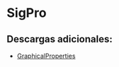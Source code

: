 # SigPro

## Descargas adicionales:
- [GraphicalProperties](https://github.com/mgonzalez-94/GraphicalProperties)
